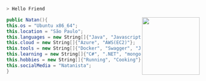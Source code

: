 ```zsh
> Hello Friend
```
<img src="https://starecat.com/content/wp-content/uploads/im-not-a-robot-recaptcha-fail-mr-robot-tv-series-elliot-alderson.jpg" align="right" width="150" />


```csharp
public Natan(){
this.os = "Ubuntu x86_64";
this.location = "São Paulo";
this.languages = new String[]{"Java", "Javascript", "HTML","CSS", "SQL"};
this.cloud = new String[]{"Azure", "AWS(EC2)"};
this.tools = new String[]{"Docker", "Swagger", "Jenkins"};
this.learning = new String[]{"C#", ".NET", "mongoDB","Spring"};
this.hobbies = new String[]{"Running", "Cooking"};
this.socialMedia = "Natanista";
}

```
